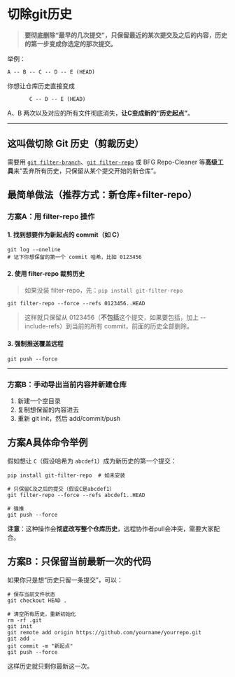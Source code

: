 # 切除git历史

> **要彻底删除“最早的几次提交”，只保留最近的某次提交及之后的内容，历史的第一步变成你选定的那次提交。**

举例：

```
A -- B -- C -- D -- E (HEAD)
```

你想让仓库历史直接变成

```
       C -- D -- E (HEAD)
```

A、B 两次以及对应的所有文件彻底消失，**让C变成新的“历史起点”**。

------

## 这叫做**切除 Git 历史（剪裁历史）**

需要用 [`git filter-branch`](https://git-scm.com/docs/git-filter-branch)、[`git filter-repo`](https://github.com/newren/git-filter-repo) 或 BFG Repo-Cleaner 等**高级工具**来“丢弃所有历史，只保留从某个提交开始的新仓库”。

## 最简单做法（推荐方式：新仓库+filter-repo）



### 方案A：用 filter-repo 操作

#### 1. 找到想要作为新起点的 commit（如 C）

```
git log --oneline
# 记下你想保留的第一个 commit 哈希，比如 0123456
```

#### 2. 使用 filter-repo 裁剪历史

> 如果没装 filter-repo，先：`pip install git-filter-repo`

```
git filter-repo --force --refs 0123456..HEAD
```

> 这样就只保留从 0123456（**不包括**这个提交，如果要包括，加上 --include-refs）到当前的所有 commit，前面的历史全部删除。

#### 3. 强制推送覆盖远程

```
git push --force
```

------



### 方案B：手动导出当前内容并新建仓库

1. 新建一个空目录
2. 复制想保留的内容进去
3. 重新 git init，然后 add/commit/push





## 方案A具体命令举例

假如想让 `C`（假设哈希为 `abcdef1`）成为新历史的第一个提交：

```
pip install git-filter-repo  # 如未安装

# 只保留C及之后的提交（假设C是abcdef1）
git filter-repo --force --refs abcdef1..HEAD

# 强推
git push --force
```

**注意**：这种操作会**彻底改写整个仓库历史**，远程协作者pull会冲突，需要大家配合。



## 方案B：只保留当前最新一次的代码

如果你只是想“历史只留一条提交”，可以：

```
# 保存当前文件状态
git checkout HEAD .

# 清空所有历史，重新初始化
rm -rf .git
git init
git remote add origin https://github.com/yourname/yourrepo.git
git add .
git commit -m "新起点"
git push --force
```

这样历史就只剩你最新这一次。